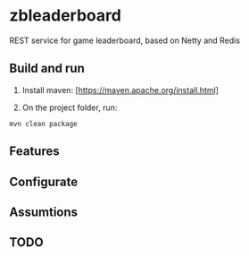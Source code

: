 # zbleaderboard
REST service for game leaderboard, based on Netty and Redis

## Build and run
1. Install maven: [https://maven.apache.org/install.html]

2. On the project folder, run:
```maven
mvn clean package
```

## Features


## Configurate


## Assumtions


## TODO

